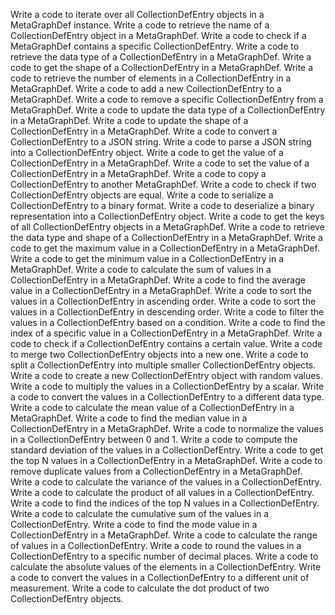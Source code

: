 Write a code to iterate over all CollectionDefEntry objects in a MetaGraphDef instance.
Write a code to retrieve the name of a CollectionDefEntry object in a MetaGraphDef.
Write a code to check if a MetaGraphDef contains a specific CollectionDefEntry.
Write a code to retrieve the data type of a CollectionDefEntry in a MetaGraphDef.
Write a code to get the shape of a CollectionDefEntry in a MetaGraphDef.
Write a code to retrieve the number of elements in a CollectionDefEntry in a MetaGraphDef.
Write a code to add a new CollectionDefEntry to a MetaGraphDef.
Write a code to remove a specific CollectionDefEntry from a MetaGraphDef.
Write a code to update the data type of a CollectionDefEntry in a MetaGraphDef.
Write a code to update the shape of a CollectionDefEntry in a MetaGraphDef.
Write a code to convert a CollectionDefEntry to a JSON string.
Write a code to parse a JSON string into a CollectionDefEntry object.
Write a code to get the value of a CollectionDefEntry in a MetaGraphDef.
Write a code to set the value of a CollectionDefEntry in a MetaGraphDef.
Write a code to copy a CollectionDefEntry to another MetaGraphDef.
Write a code to check if two CollectionDefEntry objects are equal.
Write a code to serialize a CollectionDefEntry to a binary format.
Write a code to deserialize a binary representation into a CollectionDefEntry object.
Write a code to get the keys of all CollectionDefEntry objects in a MetaGraphDef.
Write a code to retrieve the data type and shape of a CollectionDefEntry in a MetaGraphDef.
Write a code to get the maximum value in a CollectionDefEntry in a MetaGraphDef.
Write a code to get the minimum value in a CollectionDefEntry in a MetaGraphDef.
Write a code to calculate the sum of values in a CollectionDefEntry in a MetaGraphDef.
Write a code to find the average value in a CollectionDefEntry in a MetaGraphDef.
Write a code to sort the values in a CollectionDefEntry in ascending order.
Write a code to sort the values in a CollectionDefEntry in descending order.
Write a code to filter the values in a CollectionDefEntry based on a condition.
Write a code to find the index of a specific value in a CollectionDefEntry in a MetaGraphDef.
Write a code to check if a CollectionDefEntry contains a certain value.
Write a code to merge two CollectionDefEntry objects into a new one.
Write a code to split a CollectionDefEntry into multiple smaller CollectionDefEntry objects.
Write a code to create a new CollectionDefEntry object with random values.
Write a code to multiply the values in a CollectionDefEntry by a scalar.
Write a code to convert the values in a CollectionDefEntry to a different data type.
Write a code to calculate the mean value of a CollectionDefEntry in a MetaGraphDef.
Write a code to find the median value in a CollectionDefEntry in a MetaGraphDef.
Write a code to normalize the values in a CollectionDefEntry between 0 and 1.
Write a code to compute the standard deviation of the values in a CollectionDefEntry.
Write a code to get the top N values in a CollectionDefEntry in a MetaGraphDef.
Write a code to remove duplicate values from a CollectionDefEntry in a MetaGraphDef.
Write a code to calculate the variance of the values in a CollectionDefEntry.
Write a code to calculate the product of all values in a CollectionDefEntry.
Write a code to find the indices of the top N values in a CollectionDefEntry.
Write a code to calculate the cumulative sum of the values in a CollectionDefEntry.
Write a code to find the mode value in a CollectionDefEntry in a MetaGraphDef.
Write a code to calculate the range of values in a CollectionDefEntry.
Write a code to round the values in a CollectionDefEntry to a specific number of decimal places.
Write a code to calculate the absolute values of the elements in a CollectionDefEntry.
Write a code to convert the values in a CollectionDefEntry to a different unit of measurement.
Write a code to calculate the dot product of two CollectionDefEntry objects.